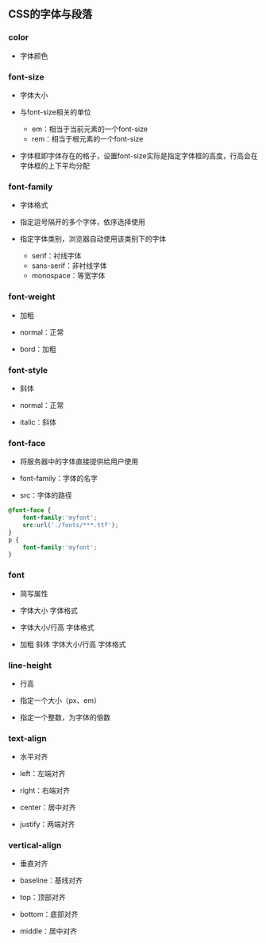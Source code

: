 ## **CSS的字体与段落**

### color

- 字体颜色

### font-size

- 字体大小

- 与font-size相关的单位
  - em：相当于当前元素的一个font-size
  - rem：相当于根元素的一个font-size
- 字体框即字体存在的格子，设置font-size实际是指定字体框的高度，行高会在字体框的上下平均分配

### font-family

- 字体格式

- 指定逗号隔开的多个字体，依序选择使用

- 指定字体类别，浏览器自动使用该类别下的字体
  - serif：衬线字体
  - sans-serif：非衬线字体
  - monospace：等宽字体

### font-weight

- 加粗

- normal：正常
- bord：加粗

### font-style

- 斜体

- normal：正常
- italic：斜体

### font-face

- 将服务器中的字体直接提供给用户使用

- font-family：字体的名字
- src：字体的路径

```css
@font-face {
    font-family:'myfont';
    src:url('./fonts/***.ttf');
}
p {
    font-family:'myfont';
}
```

### font

- 简写属性

- 字体大小 字体格式 
- 字体大小/行高 字体格式 
- 加粗 斜体 字体大小/行高 字体格式 

### line-height

- 行高

- 指定一个大小（px、em）
- 指定一个整数，为字体的倍数

### text-align

- 水平对齐

- left：左端对齐
- right：右端对齐
- center：居中对齐
- justify：两端对齐

### vertical-align

- 垂直对齐

- baseline：基线对齐
- top：顶部对齐
- bottom：底部对齐
- middle：居中对齐